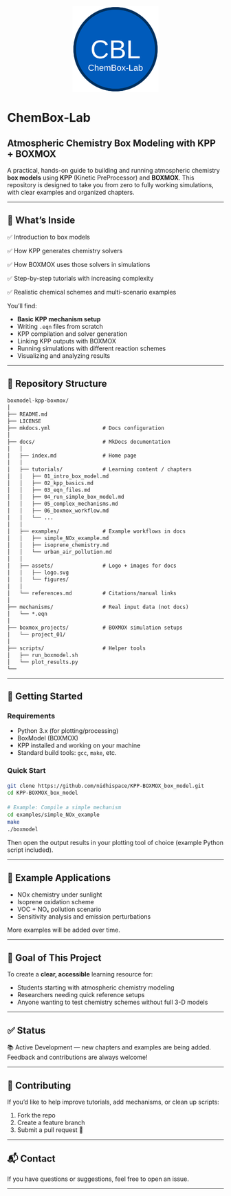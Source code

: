 <p align="center">
  <img src="docs/assets/download.svg" alt="ChemBox-Lab Logo" width="200">
</p>

# ChemBox-Lab

## Atmospheric Chemistry Box Modeling with KPP + BOXMOX


A practical, hands-on guide to building and running atmospheric chemistry **box models** using **KPP** (Kinetic PreProcessor) and **BOXMOX**.
This repository is designed to take you from zero to fully working simulations, with clear examples and organized chapters.

---

## 📌 What’s Inside

✅ Introduction to box models

✅ How KPP generates chemistry solvers

✅ How BOXMOX uses those solvers in simulations

✅ Step-by-step tutorials with increasing complexity

✅ Realistic chemical schemes and multi-scenario examples

You’ll find:

* **Basic KPP mechanism setup**
* Writing `.eqn` files from scratch
* KPP compilation and solver generation
* Linking KPP outputs with BOXMOX
* Running simulations with different reaction schemes
* Visualizing and analyzing results

---

## 📂 Repository Structure

```
boxmodel-kpp-boxmox/
│
├── README.md
├── LICENSE
├── mkdocs.yml                 # Docs configuration
│
├── docs/                      # MkDocs documentation
│   │
│   ├── index.md               # Home page
│   │
│   ├── tutorials/             # Learning content / chapters
│   │   ├── 01_intro_box_model.md
│   │   ├── 02_kpp_basics.md
│   │   ├── 03_eqn_files.md
│   │   ├── 04_run_simple_box_model.md
│   │   ├── 05_complex_mechanisms.md
│   │   ├── 06_boxmox_workflow.md
│   │   └── ...
│   │
│   ├── examples/              # Example workflows in docs
│   │   ├── simple_NOx_example.md
│   │   ├── isoprene_chemistry.md
│   │   └── urban_air_pollution.md
│   │
│   ├── assets/                # Logo + images for docs
│   │   ├── logo.svg
│   │   └── figures/
│   │
│   └── references.md          # Citations/manual links
│
├── mechanisms/                # Real input data (not docs)
│   └── *.eqn
│
├── boxmox_projects/           # BOXMOX simulation setups
│   └── project_01/
│
├── scripts/                   # Helper tools
│   ├── run_boxmodel.sh
│   └── plot_results.py
└──

```

---

## 🚀 Getting Started

### Requirements

* Python 3.x (for plotting/processing)
* BoxModel (BOXMOX)
* KPP installed and working on your machine
* Standard build tools: `gcc`, `make`, etc.

### Quick Start

```bash
git clone https://github.com/nidhispace/KPP-BOXMOX_box_model.git
cd KPP-BOXMOX_box_model

# Example: Compile a simple mechanism
cd examples/simple_NOx_example
make
./boxmodel
```

Then open the output results in your plotting tool of choice (example Python script included).

---

## 🧪 Example Applications

* NOx chemistry under sunlight
* Isoprene oxidation scheme
* VOC + NOₓ pollution scenario
* Sensitivity analysis and emission perturbations

More examples will be added over time.

---

## 🎯 Goal of This Project

To create a **clear, accessible** learning resource for:

* Students starting with atmospheric chemistry modeling
* Researchers needing quick reference setups
* Anyone wanting to test chemistry schemes without full 3-D models

---

## ✅ Status

📚 Active Development — new chapters and examples are being added.
Feedback and contributions are always welcome!

---

## 🤝 Contributing

If you’d like to help improve tutorials, add mechanisms, or clean up scripts:

1. Fork the repo
2. Create a feature branch
3. Submit a pull request 🎉

---

## 📬 Contact

If you have questions or suggestions, feel free to open an issue.

---
